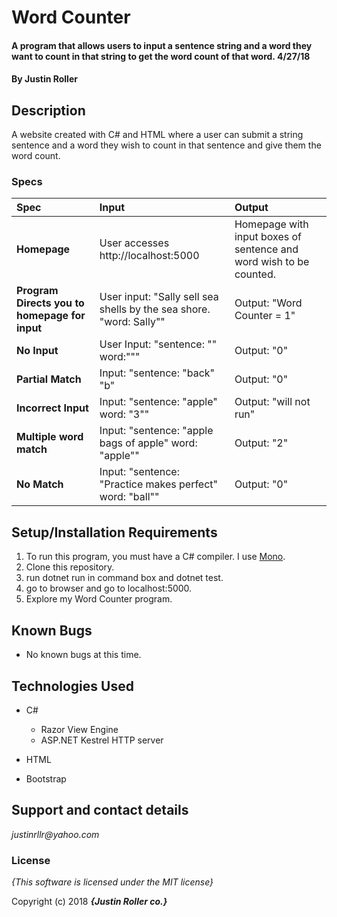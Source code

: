 # Word Counter

#### A program that allows users to input a sentence string and a word they want to count in that string to get the word count of that word. 4/27/18

#### By **Justin Roller**

## Description

A website created with C# and HTML where a user can submit a string sentence and a word they wish to count in that sentence and give them the word count.


### Specs
| Spec | Input | Output |
| :-------------     | :------------- | :------------- |
| **Homepage** | User accesses http://localhost:5000| Homepage with input boxes of sentence and word wish to be counted. |
| **Program Directs you to homepage for input** | User input: "Sally sell sea shells by the sea shore. "word: Sally"" | Output: "Word Counter = 1" |
| **No Input**| User Input: "sentence: "" word:""" | Output: "0" |
| **Partial Match**| Input: "sentence: "back" "b" | Output: "0" |
| **Incorrect Input** | Input: "sentence: "apple" word: "3"" | Output: "will not run" |
| **Multiple word match** | Input: "sentence: "apple bags of apple" word: "apple"" | Output: "2" |
| **No Match** | Input: "sentence: "Practice makes perfect" word: "ball"" | Output: "0" |

## Setup/Installation Requirements

1. To run this program, you must have a C# compiler. I use [Mono](http://www.mono-project.com).
2. Clone this repository.
3. run dotnet run in command box and dotnet test.
4. go to browser and go to localhost:5000.
5. Explore my Word Counter program.

## Known Bugs
* No known bugs at this time.

## Technologies Used
* C#
  * Razor View Engine
  * ASP.NET Kestrel HTTP server

* HTML
* Bootstrap

## Support and contact details

_justinrllr@yahoo.com_

### License

*{This software is licensed under the MIT license}*

Copyright (c) 2018 **_{Justin Roller co.}_**
